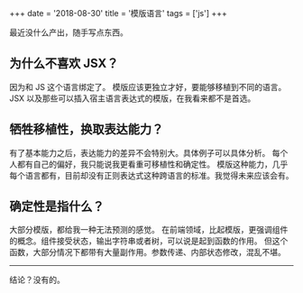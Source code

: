 +++
date = '2018-08-30'
title = '模版语言'
tags = ['js']
+++

最近没什么产出，随手写点东西。

## 为什么不喜欢 JSX？

因为和 JS 这个语言绑定了。
模版应该更独立才好，要能够移植到不同的语言。
JSX 以及那些可以插入宿主语言表达式的模版，在我看来都不是首选。

## 牺牲移植性，换取表达能力？

有了基本能力之后，表达能力的差异不会特别大。具体例子可以具体分析。
每个人都有自己的偏好，我只能说我更看重可移植性和确定性。
模版这种能力，几乎每个语言都有，目前却没有正则表达式这种跨语言的标准。我觉得未来应该会有。

## 确定性是指什么？

大部分模版，都给我一种无法预测的感觉。
在前端领域，比起模版，更强调组件的概念。组件接受状态，输出字符串或者树，可以说是起到函数的作用。
但这个函数，大部分情况下都带有大量副作用。参数传递、内部状态修改，混乱不堪。

---

结论？没有的。
